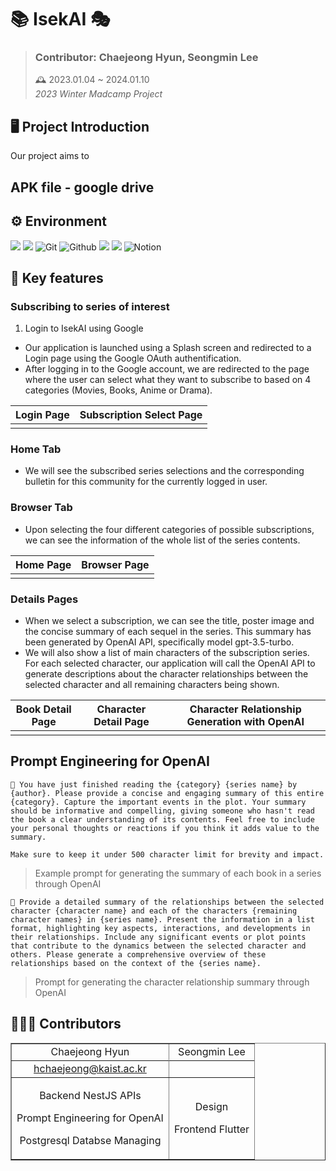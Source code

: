 # 📚 IsekAI 🎭
> ### Contributor: Chaejeong Hyun, Seongmin Lee
> 🕰️ 2023.01.04 ~ 2024.01.10 <br />
*2023 Winter Madcamp Project* <br/>

## 🖥 Project Introduction
Our project aims to 

##  APK file - google drive

## ⚙️ Environment
<img src="https://img.shields.io/badge/Flutter-02569B?style=for-the-badge&logo=flutter&logoColor=white"/> <img src="https://img.shields.io/badge/Nest.js-339933?style=for-the-badge&logo=Nest.js&logoColor=white"/> ![Git](https://img.shields.io/badge/Git-F05032?style=for-the-badge&logo=Git&logoColor=white) ![Github](https://img.shields.io/badge/Github-181717?style=for-the-badge&logo=Github&logoColor=white) <img src="https://img.shields.io/badge/PostgreSQL-4479A1?style=for-the-badge&logo=PostgreSQL&logoColor=white"/> <img src="https://img.shields.io/badge/Visual Studio Code-007ACC?style=for-the-badge&logo=Visual Studio Code&logoColor=white"/> ![Notion](https://img.shields.io/badge/Notion-808080?style=for-the-badge&logo=Notion&logoColor=white)

## 📌 Key features
### Subscribing to series of interest
1. Login to IsekAI using Google
  - Our application is launched using a Splash screen and redirected to a Login page using the Google OAuth authentification.
  - After logging in to the Google account, we are redirected to the page where the user can select what they want to subscribe to based on 4 categories (Movies, Books, Anime or Drama).

|Login Page|Subscription Select Page|
|------|----|
|||

### Home Tab
 - We will see the subscribed series selections and the corresponding bulletin for this community for the currently logged in user.

### Browser Tab
  - Upon selecting the four different categories of possible subscriptions, we can see the information of the whole list of the series contents.

|Home Page|Browser Page|
|------|----|
|||

### Details Pages
  - When we select a subscription, we can see the title, poster image and the concise summary of each sequel in the series. This summary has been generated by OpenAI API, specifically model gpt-3.5-turbo.
  - We will also show a list of main characters of the subscription series. For each selected character, our application will call the OpenAI API to generate descriptions about the character relationships between the selected character and all remaining characters being shown.

|Book Detail Page|Character Detail Page|Character Relationship Generation with OpenAI|
|------|----|------|
||||


## Prompt Engineering for OpenAI
~~~
📖 You have just finished reading the {category} {series name} by {author}. Please provide a concise and engaging summary of this entire {category}. Capture the important events in the plot. Your summary should be informative and compelling, giving someone who hasn't read the book a clear understanding of its contents. Feel free to include your personal thoughts or reactions if you think it adds value to the summary.

Make sure to keep it under 500 character limit for brevity and impact.
~~~
> Example prompt for generating the summary of each book in a series through OpenAI

~~~
👯 Provide a detailed summary of the relationships between the selected character {character name} and each of the characters {remaining character names} in {series name}. Present the information in a list format, highlighting key aspects, interactions, and developments in their relationships. Include any significant events or plot points that contribute to the dynamics between the selected character and others. Please generate a comprehensive overview of these relationships based on the context of the {series name}.
~~~
>Prompt for generating the character relationship summary through OpenAI


## 🧑‍🤝‍🧑 Contributors
  <table border="" cellspacing="0" cellpadding="0" width="100%">
  <tr width="100%">
  <td align="center">Chaejeong Hyun</a></td>
  <td align="center">Seongmin Lee</a></td>
  </tr>
  <tr>
</tr>
  <tr width="100%">
  <td  align="center"><a href="mailto:hchaejeong@kaist.ac.kr">hchaejeong@kaist.ac.kr</a></td>
  <td  align="center"><a href="mailto:.ac.kr"></a></td>
     </tr>
      <tr width="100%">
       <td  align="center"><p>Backend NestJS APIs</p><p>Prompt Engineering for OpenAI</p><p>Postgresql Databse Managing</p></td>
       <td  align="center"><p>Design</p><p>Frontend Flutter</p></td>
     </tr>
  </table>
